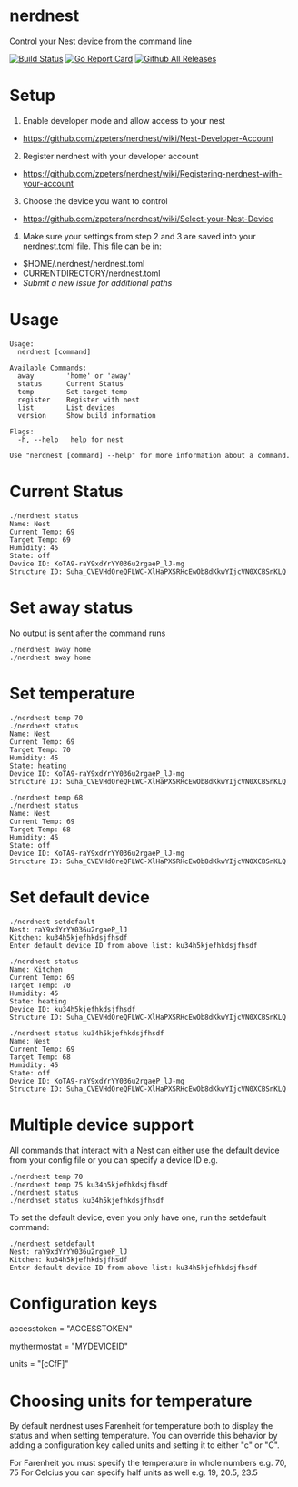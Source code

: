 # nerdnest
Control your Nest device from the command line

[![Build Status](https://travis-ci.org/zpeters/nerdnest.svg?branch=master)](https://travis-ci.org/zpeters/nerdnest)
[![Go Report Card](https://goreportcard.com/badge/github.com/zpeters/nerdnest)](https://goreportcard.com/report/github.com/zpeters/nerdnest)
[![Github All Releases](https://img.shields.io/github/downloads/zpeters/nerdnest/total.svg?style=plastic)](https://github.com/zpeters/nerdnest)

# Setup

1. Enable developer mode and allow access to your nest
  - https://github.com/zpeters/nerdnest/wiki/Nest-Developer-Account
2. Register nerdnest with your developer account
  - https://github.com/zpeters/nerdnest/wiki/Registering-nerdnest-with-your-account
3. Choose the device you want to control
  - https://github.com/zpeters/nerdnest/wiki/Select-your-Nest-Device
4. Make sure your settings from step 2 and 3 are saved into your nerdnest.toml file.  This file can be in:
  - $HOME/.nerdnest/nerdnest.toml
  - CURRENTDIRECTORY/nerdnest.toml
  - _Submit a new issue for additional paths_

# Usage
```
Usage:
  nerdnest [command]

Available Commands:
  away        'home' or 'away'
  status      Current Status
  temp        Set target temp
  register    Register with nest
  list        List devices
  version     Show build information

Flags:
  -h, --help   help for nest

Use "nerdnest [command] --help" for more information about a command.
```

# Current Status
```
./nerdnest status
Name: Nest
Current Temp: 69
Target Temp: 69
Humidity: 45
State: off
Device ID: KoTA9-raY9xdYrYY036u2rgaeP_lJ-mg
Structure ID: Suha_CVEVHdOreQFLWC-XlHaPXSRHcEwOb8dKkwYIjcVN0XCBSnKLQ
```

# Set away status
No output is sent after the command runs
```
./nerdnest away home
./nerdnest away home
 ```

# Set temperature
```
./nerdnest temp 70
./nerdnest status
Name: Nest
Current Temp: 69
Target Temp: 70
Humidity: 45
State: heating
Device ID: KoTA9-raY9xdYrYY036u2rgaeP_lJ-mg
Structure ID: Suha_CVEVHdOreQFLWC-XlHaPXSRHcEwOb8dKkwYIjcVN0XCBSnKLQ

./nerdnest temp 68
./nerdnest status
Name: Nest
Current Temp: 69
Target Temp: 68
Humidity: 45
State: off
Device ID: KoTA9-raY9xdYrYY036u2rgaeP_lJ-mg
Structure ID: Suha_CVEVHdOreQFLWC-XlHaPXSRHcEwOb8dKkwYIjcVN0XCBSnKLQ
```

# Set default device
```
./nerdnest setdefault
Nest: raY9xdYrYY036u2rgaeP_lJ
Kitchen: ku34h5kjefhkdsjfhsdf
Enter default device ID from above list: ku34h5kjefhkdsjfhsdf 

./nerdnest status
Name: Kitchen
Current Temp: 69
Target Temp: 70
Humidity: 45
State: heating
Device ID: ku34h5kjefhkdsjfhsdf
Structure ID: Suha_CVEVHdOreQFLWC-XlHaPXSRHcEwOb8dKkwYIjcVN0XCBSnKLQ

./nerdnest status ku34h5kjefhkdsjfhsdf
Name: Nest
Current Temp: 69
Target Temp: 68
Humidity: 45
State: off
Device ID: KoTA9-raY9xdYrYY036u2rgaeP_lJ-mg
Structure ID: Suha_CVEVHdOreQFLWC-XlHaPXSRHcEwOb8dKkwYIjcVN0XCBSnKLQ
```

# Multiple device support
All commands that interact with a Nest can either use the default device from your config file or you can specify a device ID
e.g.
```
./nerdnest temp 70
./nerdnest temp 75 ku34h5kjefhkdsjfhsdf
./nerdnest status
./nerdnset status ku34h5kjefhkdsjfhsdf
```
To set the default device, even you only have one, run the setdefault command:
```
./nerdnest setdefault
Nest: raY9xdYrYY036u2rgaeP_lJ
Kitchen: ku34h5kjefhkdsjfhsdf
Enter default device ID from above list: ku34h5kjefhkdsjfhsdf
```
# Configuration keys
accesstoken = "ACCESSTOKEN"

mythermostat = "MYDEVICEID"

units = "[cCfF]"

# Choosing units for temperature
By default nerdnest uses Farenheit for temperature both to display the status and when setting temperature. You can
override this behavior by adding a configuration key called units and setting it to either "c" or "C".

For Farenheit you must specify the temperature in whole numbers e.g. 70, 75
For Celcius you can specify half units as well e.g. 19, 20.5, 23.5
